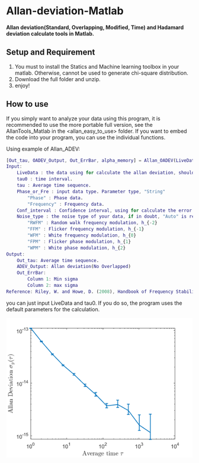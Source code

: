 # Allan-deviation-Matlab
**Allan deviation(Standard, Overlapping, Modified, Time) and Hadamard deviation calculate tools in Matlab.**
## Setup and Requirement
1. You must to install the Statics and Machine learning toolbox in your matlab. Otherwise, <chi2inv> cannot be used to generate chi-square distribution.
2. Download the full folder and unzip.
3. enjoy!

## How to use
If you simply want to analyze your data using this program, it is recommended to use the more portable full version, see the AllanTools_Matlab in the <allan_easy_to_use> folder. If you want to embed the code into your program, you can use the individual functions.

Using example of Allan_ADEV:
``` matlab
[Out_tau, OADEV_Output, Out_ErrBar, alpha_memory] = Allan_OADEV(LiveData, tau0, Phase_or_Fre, tau,  Conf_interval, Noise_type)
Input:
    LiveData : the data using for calculate the allan deviation, should be 1-D.
    tau0 : time interval.
    tau : Average time sequence.
    Phase_or_Fre : input data type. Parameter type, "String"
        "Phase" : Phase data.
        "Frequency" : Frequency data.
    Conf_interval : Confidence interval, using for calculate the error bar.
    Noise_type : the noise type of your data, if in doubt, "Auto" is recommended. Parameter type, "String";
        "RWFM" : Random walk frequency modulation, h_{-2}
        "FFM" : Flicker frequency modulation, h_{-1}
        "WFM" : White frequency modulation, h_{0}
        "FPM" : Flicker phase modulation, h_{1}
        "WPM" : White phase modulation, h_{2}
Output:
    Out_tau: Average time sequence.
    ADEV_Output: Allan deviation(No Overlapped)
    Out_ErrBar: 
        Column 1: Min sigma
        Column 2: max sigma
Reference: Riley, W. and Howe, D. (2008), Handbook of Frequency Stability Analysis, Special Publication (NIST SP)...
```
you can just input LiveData and tau0. If you do so, the program uses the default parameters for the calculation.

![](https://github.com/liaoty17/Allan-deviation-Matlab/blob/main/test_data/ADEV.png)
